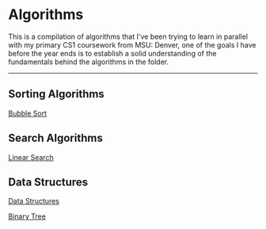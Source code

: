 # Algorithms

This is a compilation of algorithms that I've been trying to learn in parallel with my primary CS1 coursework from MSU: Denver, one of the goals I have before the year ends is to establish a solid understanding of the fundamentals behind the algorithms in the folder.

---

## Sorting Algorithms

[Bubble Sort](./SortingAlgorithms/BubbleSort.java)

## Search Algorithms

[Linear Search](./SearchAlgorithms/LinearSearch.java)

## Data Structures

[Data Structures](./DataStructures/README.md)

[Binary Tree](./DataStructures/Trees/BinaryTree.java)
